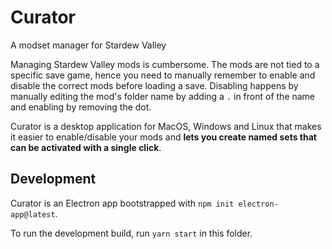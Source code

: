 # Curator

A modset manager for Stardew Valley

Managing Stardew Valley mods is cumbersome. The mods are not tied to a specific save game, hence you need to manually remember to enable and disable the correct mods before loading a save. Disabling happens by manually editing the mod's folder name by adding a `.` in front of the name and enabling by removing the dot.

Curator is a desktop application for MacOS, Windows and Linux that makes it easier to enable/disable your mods and **lets you create named sets that can be activated with a single click**.

## Development

Curator is an Electron app bootstrapped with `npm init electron-app@latest`.

To run the development build, run `yarn start` in this folder.